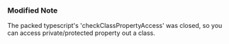 ### Modified Note

The packed typescript's 'checkClassPropertyAccess' was closed, so you can access private/protected property out a class.